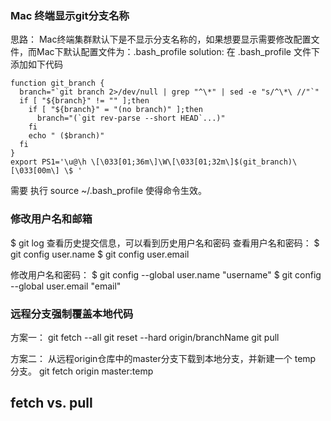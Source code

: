 ### Mac 终端显示git分支名称
思路： Mac终端集群默认下是不显示分支名称的，如果想要显示需要修改配置文件，而Mac下默认配置文件为：.bash_profile
solution: 在 .bash_profile 文件下添加如下代码
```
function git_branch { 
  branch="`git branch 2>/dev/null | grep "^\*" | sed -e "s/^\*\ //"`" 
  if [ "${branch}" != "" ];then 
    if [ "${branch}" = "(no branch)" ];then 
      branch="(`git rev-parse --short HEAD`...)" 
    fi 
    echo " ($branch)"
  fi
}
export PS1='\u@\h \[\033[01;36m\]\W\[\033[01;32m\]$(git_branch)\[\033[00m\] \$ '
```
需要 执行 source ~/.bash_profile 使得命令生效。


### 修改用户名和邮箱
$ git log 查看历史提交信息，可以看到历史用户名和密码
查看用户名和密码：
$ git config user.name
$ git config user.email   

修改用户名和密码：
$ git config --global user.name "username"
$ git config --global user.email "email"


### 远程分支强制覆盖本地代码
方案一：
git fetch --all
git reset --hard origin/branchName
git pull

方案二：
从远程origin仓库中的master分支下载到本地分支，并新建一个 temp 分支。
git fetch origin master:temp

## fetch vs. pull 



